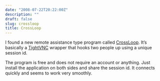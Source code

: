 ```yaml
---
date: "2008-07-22T20:22:00Z"
description: ""
draft: false
slug: crossloop
title: CrossLoop
---
```



I found a new remote assistance type program called [CrossLoop](http://www.crossloop.com). It’s basically a [TightVNC](http://www.tightvnc.com) wrapper that hooks two people up using a unique session id.

The program is free and does not require an account or anything. Just install the application on both sides and share the session id. It connects quickly and seems to work very smoothly.

